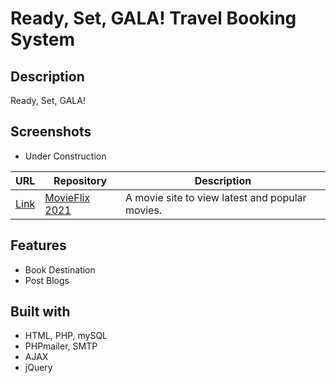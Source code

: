 # Ready, Set, GALA! Travel Booking System

## Description
 Ready, Set, GALA!

## Screenshots
* Under Construction
<!-- * Adding Data
<p align="center">
  <img src="screenshots/addData1.png" width=40% height=40%> <img src="screenshots/addData2.png" width=40% height=40%>
</p>

* Updating Data
<p align="center">
  <img src="screenshots/editData1.png" width=40% height=40%> <img src="screenshots/editData2.png" width=40% height=40%>
  <img src="screenshots/editData3.png" width=40% height=40%>
</p>

* Deleting Data
<p align="center">
  <img src="screenshots/deleteData1.png" width=40% height=40%> <img src="screenshots/deleteData2.png" width=40% height=40%>
</p> -->
| URL | Repository| Description  |
|---  |---        |----          |
|[Link](https://movieflix2021.000webhostapp.com/)|[MovieFlix 2021](https://github.com/Terribityu/BookingSystem.git)|  A movie site to view latest and popular movies.


## Features

- Book Destination
- Post Blogs

## Built with

- HTML, PHP, mySQL
- PHPmailer, SMTP
- AJAX
- jQuery